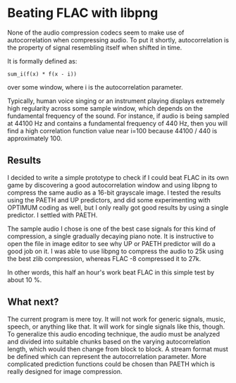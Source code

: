 Beating FLAC with libpng
========================

None of the audio compression codecs seem to make use of autocorrelation when
compressing audio.  To put it shortly, autocorrelation is the property of
signal resembling itself when shifted in time.

It is formally defined as:

    sum_i(f(x) * f(x - i))

over some window, where i is the autocorrelation parameter.

Typically, human voice singing or an instrument playing displays extremely high
regularity across some sample window, which depends on the fundamental
frequency of the sound. For instance, if audio is being sampled at 44100 Hz and
contains a fundamental frequency of 440 Hz, then you will find a high
correlation function value near i=100 because 44100 / 440 is approximately 100.

Results
-------

I decided to write a simple prototype to check if I could beat FLAC in its own
game by discovering a good autocorrelation window and using libpng to compress
the same audio as a 16-bit grayscale image. I tested the results using the
PAETH and UP predictors, and did some experimenting with OPTIMUM coding as
well, but I only really got good results by using a single predictor. I settled
with PAETH.

The sample audio I chose is one of the best case signals for this kind of
compression, a single gradually decaying piano note. It is instructive to open
the file in image editor to see why UP or PAETH predictor will do a good job on
it. I was able to use libpng to compress the audio to 25k using the best zlib
compression, whereas FLAC -8 compressed it to 27k.

In other words, this half an hour's work beat FLAC in this simple test by about
10 %.

What next?
----------

The current program is mere toy. It will not work for generic signals, music,
speech, or anything like that. It will work for single signals like this,
though. To generalize this audio encoding technique, the audio must be analyzed
and divided into suitable chunks based on the varying autocorrelation length,
which would then change from block to block. A stream format must be defined
which can represent the autocorrelation parameter. More complicated prediction
functions could be chosen than PAETH which is really designed for image
compression.

